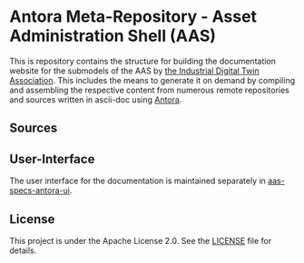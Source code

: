 # Antora Meta-Repository - Asset Administration Shell (AAS) 

This is repository contains the structure for building the documentation website for the submodels of the AAS by [the Industrial Digital Twin Association](https://industrialdigitaltwin.org). This includes the means to generate it on demand by compiling and assembling the respective content from numerous remote repositories and sources written in ascii-doc using [Antora](https://antora.org/).

## Sources

## User-Interface
The user interface for the documentation is maintained separately in [aas-specs-antora-ui](https://github.com/admin-shell-io/aas-specs-antora-ui). 

## License
This project is under the Apache License 2.0. See the [LICENSE](LICENSE) file for details.
